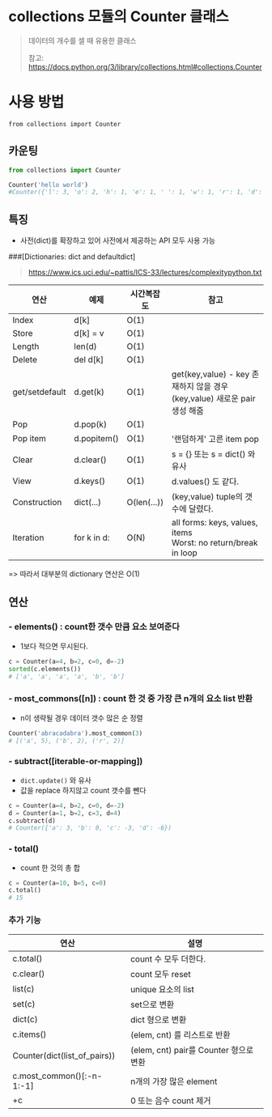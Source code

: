 # collections 모듈의 Counter 클래스
> 데이터의 개수를 셀 때 유용한 클래스
> 
> 참고: https://docs.python.org/3/library/collections.html#collections.Counter

# 사용 방법
`from collections import Counter`

## 카운팅
```python
from collections import Counter

Counter('hello world')
#Counter({'l': 3, 'o': 2, 'h': 1, 'e': 1, ' ': 1, 'w': 1, 'r': 1, 'd': 1})

```
## 특징
- 사전(dict)를 확장하고 있어 사전에서 제공하는 API 모두 사용 가능 

###[Dictionaries: dict and defaultdict]
> https://www.ics.uci.edu/~pattis/ICS-33/lectures/complexitypython.txt
                       
| 연산             | 예제          | 시간복잡도       | 참고                                                                 |
|----------------|-------------|-------------|--------------------------------------------------------------------|
| Index          | d[k]        | O(1)	       |                                                                    |
| Store          | d[k] = v    | O(1)	       |                                                                    |
| Length         | len(d)      | O(1)	       |                                                                    |
| Delete         | del d[k]    | O(1)	       |                                                                    |
| get/setdefault | d.get(k)    | O(1)	       | get(key,value) - key 존재하지 않을 경우 (key,value) 새로운 pair 생성 해줌          |
| Pop            | d.pop(k)    | O(1)	       |                                                                    |
| Pop item       | d.popitem() | O(1)	       | '랜덤하게' 고른 item pop                                                 |
| Clear          | d.clear()   | O(1)	       | s = {} 또는 s = dict() 와 유사                                          |
| View           | d.keys()    | O(1)	       | d.values() 도 같다.                                                   |
| Construction   | dict(...)   | O(len(...)) | (key,value) tuple의 갯수에 달렸다.                                        |
| Iteration      | for k in d: | O(N)        | all forms: keys, values, items<br/> Worst: no return/break in loop | 


=> 따라서 대부분의 dictionary 연산은 O(1)

## 연산
### - elements() : count한 갯수 만큼 요소 보여준다
- 1보다 적으면 무시된다.
```python
c = Counter(a=4, b=2, c=0, d=-2)
sorted(c.elements())
# ['a', 'a', 'a', 'a', 'b', 'b']
```
### - most_commons([n]) : count 한 것 중 가장 큰 n개의 요소 list 반환
- n이 생략될 경우 데이터 갯수 많은 순 정렬
```python
Counter('abracadabra').most_common(3)
# [('a', 5), ('b', 2), ('r', 2)]
```
### - subtract([iterable-or-mapping])
- `dict.update()` 와 유사
- 값을 replace 하지않고 count 갯수를 뺀다
```python
c = Counter(a=4, b=2, c=0, d=-2)
d = Counter(a=1, b=2, c=3, d=4)
c.subtract(d)
# Counter({'a': 3, 'b': 0, 'c': -3, 'd': -6})
```

### - total()
- count 한 것의 총 합
```python
c = Counter(a=10, b=5, c=0)
c.total()
# 15
```
### 추가 기능
| 연산                          | 설명                               |
|-----------------------------|----------------------------------|
| c.total()                   | count 수 모두 더한다.                  |
| c.clear()                   | count 모두 reset                   |
| list(c)                     | unique 요소의 list                  |
| set(c)                      | set으로 변환                         |
| dict(c)                     | dict 형으로 변환                      |
| c.items()                   | (elem, cnt) 를 리스트로 반환            |
| Counter(dict(list_of_pairs)) | (elem, cnt) pair를 Counter 형으로 변환 |
| c.most_common()[:-n-1:-1]   | n개의 가장 많은 element                |
| +c                          | 0 또는 음수 count 제거                 |
